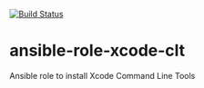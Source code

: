 [![Build Status](https://travis-ci.org/lhazlewood/ansible-role-xcode-clt.svg?branch=master)](https://travis-ci.org/lhazlewood/ansible-role-xcode-clt)

# ansible-role-xcode-clt
Ansible role to install Xcode Command Line Tools
